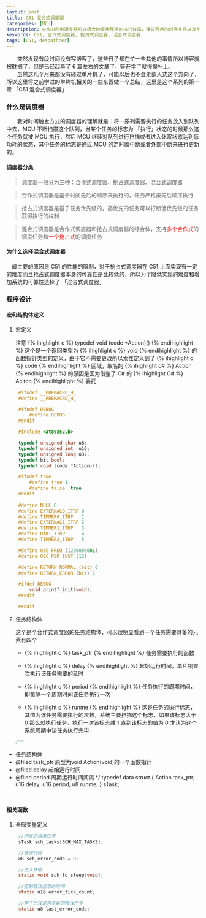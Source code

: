 ```yaml
---
layout: post
title: C51 混合式调度器
categories: [MCU]
description: 在MCU利用调度器可以极大地提高程序的执行效率，保证程序的时序关系以及可以降低单片机的功耗
keywords: C51, 合作式调度器, 抢占式调度器, 混合式调度器
tags: [C51, despathcer]
---
```


　　突然发现有段时间没有写博客了，这些日子都在忙一些其他的事情所以博客就被耽搁了，但是已经起草了 6 篇左右的文章了，等开学了就慢慢补上。
<br/>
　　虽然这几个月来都没有碰过单片机了，可能以后也不会走嵌入式这个方向了，所以这里将之前学过的单片机相关的一些东西做一个总结，这里是这个系列的第一章 「C51 混合式调度器」


### 什么是调度器

　　我对时间触发方式的调度器的理解就是：将一系列需要执行的任务放入到队列中去，MCU 不断扫描这个队列，当某个任务的标志为 「执行」状态的时候那么这个任务就被 MCU 执行，然后 MCU 继续对队列进行扫描或者进入休眠状态达到低功耗的状态，其中任务的标志是通过 MCU 的定时器中断或者外部中断来进行更新的。

#### 调度器分类

   > 调度器一般分为三种：合作式调度器、抢占式调度器、混合式调度器

   > 合作式调度器是基于时间先后的顺序来执行的，任务严格按先后顺序执行

   > 抢占式调度器是基于任务优先级的，高优先的任务可以打断低优先级的任务获得执行的权利

   > 混合式调度器是合作式调度器和抢占式调度器的综合体，支持<font color="red">多个合作式</font>的调度任务和<font color="red">一个抢占式</font>的调度任务

#### 为什么选择混合式调度器

　最主要的原因是 C51 的性能的限制，对于抢占式调度器在 C51 上面实现有一定的难度而且抢占式调度器本身的可靠性是比较低的，所以为了降低实现的难度和增加系统的可靠性选择了 「混合式调度器」




### 程序设计

####  宏和结构体定义

1. 宏定义
	
	注意 {% ihighlight c %} typedef void (code *Action)() {% endihighlight %} 这个是一个返回类型为 	{% ihighlight c %} void {% endihighlight %} 的函数指针类型的定义，由于它不需要更改所以索性定义到了 	{% ihighlight c %} code {% endihighlight %} 区域，取名的 	{% ihighlight c# %} Action {% endihighlight %} 的原因是因为借鉴了 C# 的 	{% ihighlight C# %} Aciton {% endihighlight %} 委托

   ```c 
	#ifndef __PREMACRO_H_
	#define __PREMACRO_H_

	#ifndef DEBUG
		#define DEBUG
	#endif

	#include <at89x52.h>

	typedef unsigned char u8;
	typedef unsigned int  u16;
	typedef unsigned long u32;
	typedef bit bool;
	typedef void (code *Action)();

	#ifndef true
		#define true 1
		#define false !true
	#endif
		
	#define NULL 0
	#define EXTERNAL0_ITRP 0
	#define TIMMER0_ITRP   1
	#define EXTERNAL1_ITRP 2
	#define TIMMER1_ITRP   3
	#define UART_ITRP      4
	#define TIMMER2_ITRP   5

	#define OSC_FREQ (12000000UL)
	#define OSC_PER_INST (12)

	#define RETURN_NORMAL (bit) 0
	#define RETURN_ERROR (bit) 1

	#ifdef DEBUG
		void printf_init(void);
	#endif

	#endif
   ```


2. 任务结构体

	这个是个合作式调度器的任务结构体，可以很明显看到一个任务需要具备的元素有四个

	* {% ihighlight c %} task_ptr {% endihighlight %} 任务需要执行的函数 

	* {% ihighlight c %} delay {% endihighlight %} 起始运行时间，单片机首次执行该任务需要的延时

	* {% ihighlight c %} period {% endihighlight %} 任务执行的周期时间，即每隔一个周期时间该任务执行一次

	* {% ihighlight c %} runme {% endihighlight %} 这是任务的执行标志，其值为该任务需要执行的次数，系统主要扫描这个标志，如果该标志大于 0 那么就执行任务，执行一次该标志减 1 直到该标志的值为 0 才认为这个系统周期中该任务执行完毕

   ```c
   /**
 * 任务结构体
 * @filed task_ptr  原型为void Action(void)的一个函数指针
 * @filed delay     起始运行时间
 * @filed period    周期运行时间间隔
 */
typedef data struct
{
    Action task_ptr;
    u16 delay;
    u16 period;
    u8 runme;
} sTask;
   ```


#### 相关函数

1. 全局变量定义

   ```c 
	//所有的调度任务
	sTask sch_tasks[SCH_MAX_TASKS];

	//错误代码
	u8 sch_error_code = 0;

	//进入休眠
	static void sch_to_sleep(void);

	//控制错误显示的时间
	static u16 error_tick_count;

	//用于比较是否有新的错误产生
	static u8 last_error_code;
   ```